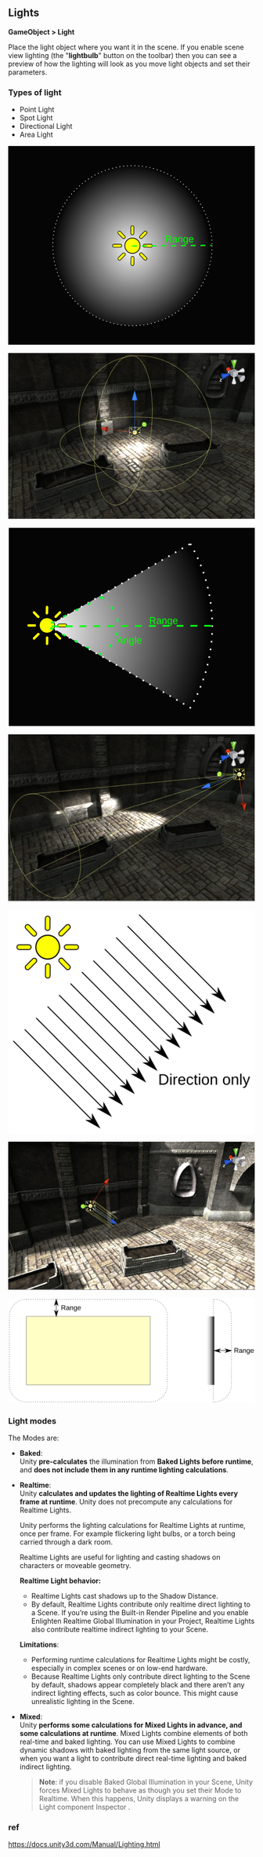 ## Lights


**GameObject > Light**
 
Place the light object where you want it in the scene. If you enable scene view lighting (the "**lightbulb**" button on the toolbar) then you can see a preview of how the lighting will look as you move light objects and set their parameters.

### Types of light
- Point Light
- Spot Light
- Directional Light
- Area Light

![](./img/PointLightDiagram.svg)

![](./img/Light-Point.jpg)

![](./img/SpotLightDiagram.svg)

![](./img/Light-Spot.jpg)

![](./img/DirectionalLightDiagram.svg)

![](./img/Light-Direct.jpg)

![](./img/AreaLightDiagram.svg)


### Light modes
The Modes are:

- **Baked**: \
  Unity **pre-calculates** the illumination from **Baked Lights before runtime**, and **does not include them in any runtime lighting calculations**.
  
- **Realtime**: \
  Unity **calculates and updates the lighting of Realtime Lights every frame at runtime**. Unity does not precompute any calculations for Realtime Lights. 
  
  Unity performs the lighting calculations for Realtime Lights at runtime, once per frame. For example  flickering light bulbs, or a torch being carried through a dark room.
  
  Realtime Lights are useful for lighting and casting shadows on characters or moveable geometry.
  
  **Realtime Light behavior:**
  - Realtime Lights cast shadows up to the Shadow Distance.
  - By default, Realtime Lights contribute only realtime direct lighting to a Scene. If you’re using the Built-in Render Pipeline
 and you enable Enlighten Realtime Global Illumination
 in your Project, Realtime Lights also contribute realtime indirect lighting to your Scene.

  **Limitations**:
  - Performing runtime calculations for Realtime Lights might be costly, especially in complex scenes or on low-end hardware.
  - Because Realtime Lights only contribute direct lighting to the Scene by default, shadows appear completely black and there aren’t any indirect lighting effects, such as color bounce. This might cause unrealistic lighting in the Scene.
  
- **Mixed**: \
  Unity **performs some calculations for Mixed Lights in advance, and some calculations at runtime**. Mixed Lights combine elements of both real-time and baked lighting. You can use Mixed Lights to combine dynamic shadows with baked lighting from the same light source, or when you want a light to contribute direct real-time lighting and baked indirect lighting.
  
  > **Note**:  if you disable Baked Global Illumination
 in your Scene, Unity forces Mixed Lights to behave as though you set their Mode to Realtime. When this happens, Unity displays a warning on the Light component Inspector
.

### ref
https://docs.unity3d.com/Manual/Lighting.html


